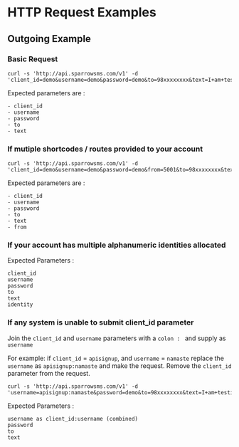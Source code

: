 # HTTP Request Examples
## Outgoing Example

### Basic Request
    curl -s 'http://api.sparrowsms.com/v1' -d 'client_id=demo&username=demo&password=demo&to=98xxxxxxxx&text=I+am+testing+Sparrow+SMS+API.'

Expected parameters are :  

    - client_id
    - username
    - password
    - to
    - text

### If mutiple shortcodes / routes provided to your account
    curl -s 'http://api.sparrowsms.com/v1' -d 'client_id=demo&username=demo&password=demo&from=5001&to=98xxxxxxxx&text=I+am+testing+Sparrow+SMS+API.'

Expected parameters are :

    - client_id
    - username
    - password
    - to
    - text
    - from

### If your account has multiple alphanumeric identities allocated

Expected Parameters : 
    
    client_id
    username
    password
    to
    text
    identity


### If any system is unable to submit client_id parameter
Join the `client_id` and `username` parameters with a `colon : ` and supply as `username`

For example: if `client_id` = `apisignup`, and `username` = `namaste`
replace the `username` as `apisignup:namaste` and make the request. Remove the `client_id` parameter from the request.
    
    curl -s 'http://api.sparrowsms.com/v1' -d 'username=apisignup:namaste&password=demo&to=98xxxxxxxx&text=I+am+testing+Sparrow+SMS+API.'

Expected Parameters : 
    
    username as client_id:username (combined)
    password
    to
    text

